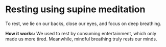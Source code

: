 # Resting using supine meditation  

To rest, we lie on our backs, close our eyes, and focus on deep breathing.    

**How it works:** We used to rest by consuming entertainment, which only made us more tired. Meanwhile, mindful breathing truly rests our minds.  
